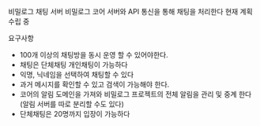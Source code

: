 비밀로그 채팅 서버
비밀로그 코어 서버와 API 통신을 통해 채팅을 처리한다
현재 계획 수립 중

요구사항
- 100개 이상의 채팅방을 동시 운영 할 수 있어야한다.
- 채팅은 단체채팅 개인채팅이 가능하다
- 익명, 닉네임을 선택하여 채팅할 수 있다
- 과거 메시지를 확인할 수 있고 검색이 가능해야 한다.
- 코어의 알림 도메인을 가져와 비밀로그 프로젝트의 전체 알림을 관리 및 중계 한다 (알림 서버를 따로 분리할 수도 있다)
- 단체채팅은 20명까지 입장이 가능하다
